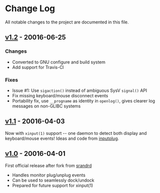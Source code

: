 Change Log
==========

All notable changes to the project are documented in this file.


[v1.2][] - 20016-06-25
----------------------

### Changes
- Converted to GNU configure and build system
- Add support for Travis-CI

### Fixes
- Issue #1: Use `sigaction()` instead of ambiguous SysV `signal()` API
- Fix missing keyboard/mouse disconnect events
- Portability fix, use `__progname` as identity in `openlog()`, gives
  clearer log messages on non-GLIBC systems


[v1.1][] - 20016-04-03
----------------------

Now with `xinput(1)` support -- one daemon to detect both display and
keyboard/mouse events!  Ideas and code from [inputplug][].


[v1.0][] - 20016-04-01
----------------------

First official release after fork from [srandrd][]

- Handles monitor plug/unplug events
- Can be used to seamlessly dock/undock
- Prepared for future support for xinput(1)

	
[v1.2]: https://github.com/troglobit/xplugd/compare/v1.1...v1.2
[v1.1]: https://github.com/troglobit/xplugd/compare/v1.0...v1.1
[v1.0]: https://github.com/troglobit/xplugd/compare/v0.5...v1.0
[srandrd]:   https://bitbucket.org/portix/srandrd
[inputplug]: https://bitbucket.org/andrew_shadura/inputplug

<!--
  -- Local Variables:
  -- mode: markdown
  -- End:
  -->
